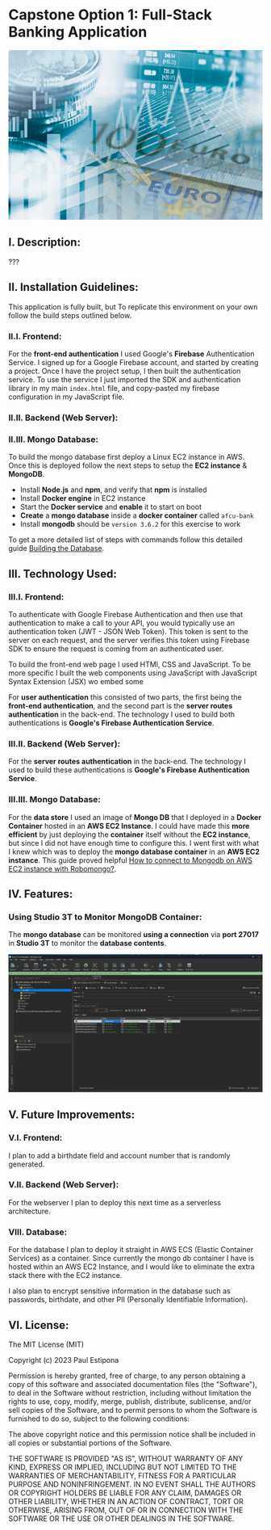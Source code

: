 # Capstone Option 1: Full-Stack Banking Application

![iStock-stock market.jpg](Pics%2FiStock-stock%20market.jpg)

## I. Description:

???

## II. Installation Guidelines:

This application is fully built, but To replicate this environment on your own follow the build steps outlined below.

### II.I. Frontend:

For the **front-end authentication** I used Google's **Firebase** Authentication Service. I signed up for a Google Firebase account, and started by creating a project. Once I have the project setup, I then built the authentication service. To use the service I just imported the SDK and authentication library in my main `index.html` file, and copy-pasted my firebase configuration in my JavaScript file.

### II.II. Backend (Web Server):

### II.III. Mongo Database:

To build the mongo database first deploy a Linux EC2 instance in AWS. Once this is deployed follow the next steps to setup the **EC2 instance** & **MongoDB**.

* Install **Node.js** and **npm**, and verify that **npm** is installed
* Install **Docker engine** in EC2 instance
* Start the **Docker service** and **enable** it to start on boot
* **Create** a **mongo database** inside a **docker container** called `afcu-bank`
* Install **mongodb** should be `version 3.6.2` for this exercise to work

To get a more detailed list of steps with commands follow this detailed guide [Building the Database](/Docs/Building_The_Database.md). 

## III. Technology Used:

### III.I. Frontend:

To authenticate with Google Firebase Authentication and then use that authentication to make a call to your API, you would typically use an authentication token (JWT - JSON Web Token). This token is sent to the server on each request, and the server verifies this token using Firebase SDK to ensure the request is coming from an authenticated user.

To build the front-end web page I used HTMl, CSS and JavaScript. To be more specific I built the web components using JavaScript with JavaScript Syntax Extension (JSX) wo embed some 

For **user authentication** this consisted of two parts, the first being the **front-end authentication**, and the second part is the **server routes authentication** in the back-end. The technology I used to build both authentications is **Google's Firebase Authentication Service**.

### III.II. Backend (Web Server):

For the **server routes authentication** in the back-end. The technology I used to build these authentications is **Google's Firebase Authentication Service**.

### III.III. Mongo Database:

For the **data store** I used an image of **Mongo DB** that I deployed in a **Docker Container** hosted in an **AWS EC2 Instance**. I could have made this **more efficient** by just deploying the **container** itself without the **EC2 instance**, but since I did not have enough time to configure this. I went first with what I knew which was to deploy the **mongo database container** in an **AWS EC2 instance**. This guide proved helpful [How to connect to Mongodb on AWS EC2 instance with Robomongo?](https://setu677.medium.com/how-to-connect-to-mongodb-on-aws-ec2-instance-with-robomongo-b2977b8a112f).

## IV. Features:

### Using Studio 3T to Monitor MongoDB Container:

The **mongo database** can be monitored **using a connection** via **port 27017** in **Studio 3T** to monitor the **database contents**.

![Studio 3T.png](Screen_Shots%2FStudio%203T.png)

## V. Future Improvements:

### V.I. Frontend:

I plan to add a birthdate field and account number that is randomly generated.

### V.II. Backend (Web Server):

For the webserver I plan to deploy this next time as a serverless architecture. 

### VIII. Database:

For the database I plan to deploy it straight in AWS ECS (Elastic Container Services) as a container. Since currently the mongo db container I have is hosted within an AWS EC2 Instance, and I would like to eliminate the extra stack there with the EC2 instance.

I also plan to encrypt sensitive information in the database such as passwords, birthdate, and other PII (Personally Identifiable Information).

## VI. License:

The MIT License (MIT)

Copyright (c) 2023 Paul Estipona

Permission is hereby granted, free of charge, to any person obtaining a copy
of this software and associated documentation files (the "Software"), to deal
in the Software without restriction, including without limitation the rights
to use, copy, modify, merge, publish, distribute, sublicense, and/or sell
copies of the Software, and to permit persons to whom the Software is
furnished to do so, subject to the following conditions:

The above copyright notice and this permission notice shall be included in
all copies or substantial portions of the Software.

THE SOFTWARE IS PROVIDED "AS IS", WITHOUT WARRANTY OF ANY KIND, EXPRESS OR
IMPLIED, INCLUDING BUT NOT LIMITED TO THE WARRANTIES OF MERCHANTABILITY,
FITNESS FOR A PARTICULAR PURPOSE AND NONINFRINGEMENT. IN NO EVENT SHALL THE
AUTHORS OR COPYRIGHT HOLDERS BE LIABLE FOR ANY CLAIM, DAMAGES OR OTHER
LIABILITY, WHETHER IN AN ACTION OF CONTRACT, TORT OR OTHERWISE, ARISING FROM,
OUT OF OR IN CONNECTION WITH THE SOFTWARE OR THE USE OR OTHER DEALINGS IN
THE SOFTWARE.